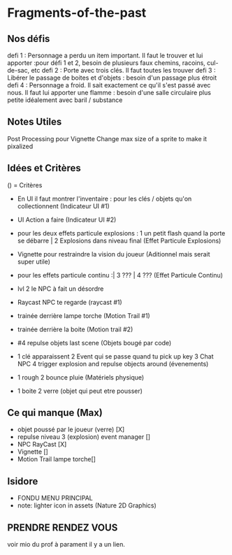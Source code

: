 # Fragments-of-the-past

## Nos défis
defi 1 : Personnage a perdu un item important. Il faut le trouver et lui apporter :pour défi 1 et 2, besoin de plusieurs faux chemins, racoins, cul-de-sac, etc
defi 2 : Porte avec trois clés. Il faut toutes les trouver
defi 3 : Libérer le passage de boites et d'objets : besoin d'un passage plus étroit
defi 4 : Personnage a froid. Il sait exactement ce qu'il s'est passé avec nous. Il faut lui apporter une flamme : besoin d'une salle circulaire plus petite idéalement avec baril / substance


## Notes Utiles
Post Processing pour Vignette
Change max size of a sprite to make it pixalized


## Idées et Critères
() = Critères

- En UI il faut montrer l'inventaire : pour les clés / objets qu'on collectionnent (Indicateur UI #1)
- UI Action a faire (Indicateur UI #2)
- pour les deux effets particule explosions : 1 un petit flash quand la porte se débarre | 2 Explosions dans niveau final (Effet Particule Explosions)
- Vignette pour restraindre la vision du joueur (Aditionnel mais serait super utile)
- pour les effets particule continu :| 3 ??? | 4 ??? (Effet Particule Continu)
- lvl 2 le NPC à fait un désordre
- Raycast NPC te regarde (raycast #1)

- trainée derrière lampe torche (Motion Trail #1)
- trainée derrière la boite (Motion trail #2)
- #4 repulse objets last scene (Objets bougé par code)
- 1 clé apparaissent 2 Event qui se passe quand tu pick up key 3 Chat NPC 4 trigger explosion and repulse objects around (évenements)
- 1 rough  2 bounce pluie (Matériels physique)
- 1 boite 2 verre (objet qui peut etre pousser)
 
 

## Ce qui manque (Max)
- objet poussé par le joueur (verre) [X]
- repulse  niveau 3 (explosion) event manager []
- NPC RayCast [X]
- Vignette []
- Motion Trail lampe torche[]

## Isidore
- FONDU MENU PRINCIPAL
- note: lighter icon in assets (Nature 2D Graphics)

## PRENDRE RENDEZ VOUS 
voir mio du prof à parament il y a un lien.